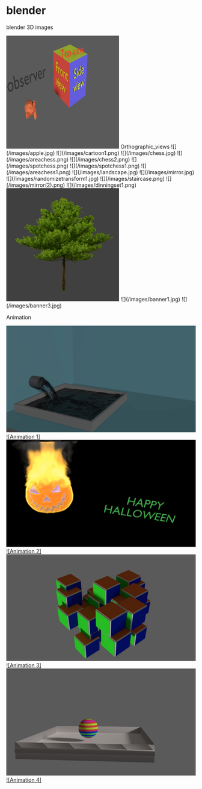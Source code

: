 # blender
blender 3D images

<img src="./images/basic_views.png" width="300" height="300">
Orthographic_views
![](/images/apple.jpg)
![](/images/cartoon1.png)
![](/images/chess.jpg)
![](/images/areachess.png)
![](/images/chess2.png)
![](/images/spotchess.png)
![](/images/spotchess1.png)
![](/images/areachess1.png)
![](/images/landscape.jpg)
![](/images/mirror.jpg)
![](/images/randomizetransform1.jpg)
![](/images/staircase.png)
![](/images/mirror(2).png)
![](/images/dinningset1.png)
<img src="./images/tree.png" width="300" height="300">
![](/images/banner1.jpg)
![](/images/banner3.jpg)


Animation

[![](/images/water.png)](https://youtu.be/g6wvx9H3BdM)
[![Animation 1]](https://youtu.be/g6wvx9H3BdM)
[![](/images/halloween.jpg)](https://youtu.be/fvJbgI1veM4)
[![Animation 2]](https://youtu.be/fvJbgI1veM4)
[![](/images/cube.png)](https://youtu.be/a3AYM-34UJ8)
[![Animation 3]](https://youtu.be/a3AYM-34UJ8)
[![](/images/uvsphre.jpg)](https://youtu.be/AOBb0QF19pA)
[![Animation 4]](https://youtu.be/AOBb0QF19pA)
